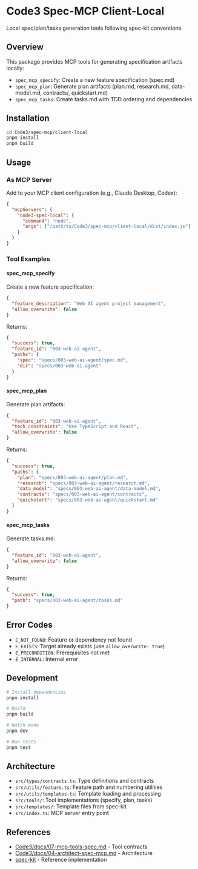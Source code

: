 # Code3 Spec-MCP Client-Local

Local spec/plan/tasks generation tools following spec-kit conventions.

## Overview

This package provides MCP tools for generating specification artifacts locally:

- `spec_mcp_specify`: Create a new feature specification (spec.md)
- `spec_mcp_plan`: Generate plan artifacts (plan.md, research.md, data-model.md, contracts/, quickstart.md)
- `spec_mcp_tasks`: Create tasks.md with TDD ordering and dependencies

## Installation

```bash
cd Code3/spec-mcp/client-local
pnpm install
pnpm build
```

## Usage

### As MCP Server

Add to your MCP client configuration (e.g., Claude Desktop, Codex):

```json
{
  "mcpServers": {
    "code3-spec-local": {
      "command": "node",
      "args": ["/path/to/Code3/spec-mcp/client-local/dist/index.js"]
    }
  }
}
```

### Tool Examples

#### spec_mcp_specify

Create a new feature specification:

```json
{
  "feature_description": "Web AI agent project management",
  "allow_overwrite": false
}
```

Returns:
```json
{
  "success": true,
  "feature_id": "003-web-ai-agent",
  "paths": {
    "spec": "specs/003-web-ai-agent/spec.md",
    "dir": "specs/003-web-ai-agent"
  }
}
```

#### spec_mcp_plan

Generate plan artifacts:

```json
{
  "feature_id": "003-web-ai-agent",
  "tech_constraints": "Use TypeScript and React",
  "allow_overwrite": false
}
```

Returns:
```json
{
  "success": true,
  "paths": {
    "plan": "specs/003-web-ai-agent/plan.md",
    "research": "specs/003-web-ai-agent/research.md",
    "data_model": "specs/003-web-ai-agent/data-model.md",
    "contracts": "specs/003-web-ai-agent/contracts",
    "quickstart": "specs/003-web-ai-agent/quickstart.md"
  }
}
```

#### spec_mcp_tasks

Generate tasks.md:

```json
{
  "feature_id": "003-web-ai-agent",
  "allow_overwrite": false
}
```

Returns:
```json
{
  "success": true,
  "path": "specs/003-web-ai-agent/tasks.md"
}
```

## Error Codes

- `E_NOT_FOUND`: Feature or dependency not found
- `E_EXISTS`: Target already exists (use `allow_overwrite: true`)
- `E_PRECONDITION`: Prerequisites not met
- `E_INTERNAL`: Internal error

## Development

```bash
# Install dependencies
pnpm install

# Build
pnpm build

# Watch mode
pnpm dev

# Run tests
pnpm test
```

## Architecture

- `src/types/contracts.ts`: Type definitions and contracts
- `src/utils/feature.ts`: Feature path and numbering utilities
- `src/utils/templates.ts`: Template loading and processing
- `src/tools/`: Tool implementations (specify, plan, tasks)
- `src/templates/`: Template files from spec-kit
- `src/index.ts`: MCP server entry point

## References

- [Code3/docs/07-mcp-tools-spec.md](../../docs/07-mcp-tools-spec.md) - Tool contracts
- [Code3/docs/04-architect-spec-mcp.md](../../docs/04-architect-spec-mcp.md) - Architecture
- [spec-kit](../../../spec-kit/) - Reference implementation